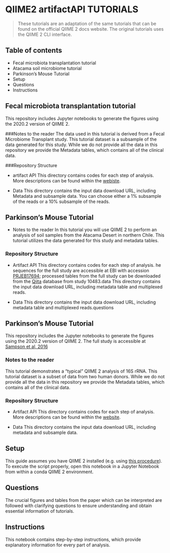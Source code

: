 # QIIME2 artifactAPI TUTORIALS
> These tutorials are an adaptation of the same tutorials that can be found on the official QIIME 2 docs website. The original tutorials uses the QIIME 2 CLI interface.

## Table of contents
* Fecal microbiota transplantation tutorial
* Atacama soil microbiome tutorial
* Parkinson’s Mouse Tutorial
* Setup
* Questions
* Instructions


## Fecal microbiota transplantation tutorial

This repository includes Jupyter notebooks to generate the figures using the 2020.2 version of QIIME 2. 

###Notes to the reader
The data used in this tutorial is derived from a Fecal Microbiome Transplant study. This tutorial dataset is a subsample of the data generated for this study. While we do not provide all the data in this repository we provide the Metadata tables, which contains all of the clinical data.

###Repository Structure

* artifact API
This directory contains codes for each step of analysis. More descriptions can be found within the [webiste](https://docs.qiime2.org/2020.8/).

* Data
This directory contains the input data download URL, including Metadata and subsample data. You can choose either a 1% subsample of the reads or a 10% subsample of the reads.


## Parkinson’s Mouse Tutorial
* Notes to the reader
In this tutorial you will use QIIME 2 to perform an analysis of soil samples from the Atacama Desert in northern Chile. This tutorial utilizes the data generated for this study and metadata tables.

### Repository Structure

* Artifact API
This directory contains codes for each step of analysis. he sequences for the full study are accessible at EBI with accession [PRJEB17694](https://www.ebi.ac.uk/ena/browser/view/PRJEB17694); processed tables from the full study can be downloaded from the [Qiita](https://qiita.ucsd.edu/) database from study 10483.data
This directory contains the input data download URL, including metadata table and multiplexed reads.

* Data
This directory contains the input data download URL, including metadata table and multiplexed reads.questions


## Parkinson’s Mouse Tutorial
This repository includes the Jupyter notebooks to generate the figures using the 2020.2 version of QIIME 2. The full study is accessible at [Sampson et al, 2016](https://pubmed.ncbi.nlm.nih.gov/27912057/)


### Notes to the reader
This tutorial demonstrates a “typical” QIIME 2 analysis of 16S rRNA.  This tutorial dataset is a subset of data from two human donors. While we do not provide all the data in this repository we provide the Metadata tables, which contains all of the clinical data.

### Repository Structure

* Artifact API
This directory contains codes for each step of analysis. More descriptions can be found within the [website](https://docs.qiime2.org/2020.8/).

* Data
This directory contains the input data download URL, including metadata and subsample data. 


## Setup
This guide assumes you have QIIME 2 installed (e.g. using [this procedure](https://docs.qiime2.org/2020.8/install/native/)). To execute the script properly, open this notebook in a Jupyter Notebook from within a conda QIIME 2 environment.

## Questions
The crucial figures and tables from the paper which can be interpreted are followed with clarifying questions to ensure understanding and obtain essential information of tutorials. 

## Instructions
This notebook contains step-by-step instructions, which provide explanatory information for every part of analysis.
